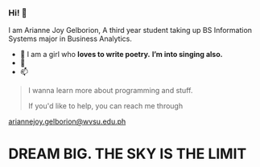 ### Hi! 👋

I am Arianne Joy Gelborion, A third year student
taking up BS Information Systems major in 
Business Analytics.


- 👯 I am a girl who **loves to write poetry.**
**I’m into singing also.**
- 🤔
- 📫 
>I wanna learn more about programming and stuff.
>
>If you'd like to help, you can reach me through
>
<ariannejoy.gelborion@wvsu.edu.ph> 

# DREAM BIG. THE SKY IS THE LIMIT

